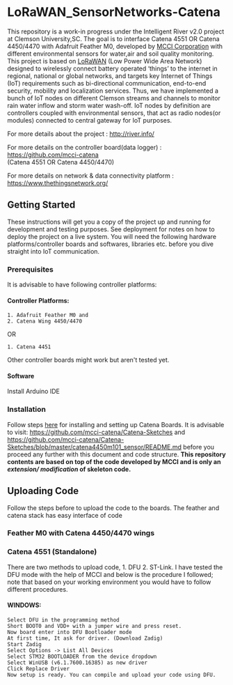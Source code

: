 # LoRaWAN_SensorNetworks-Catena
This repository is a work-in progress under the Intelligent River v2.0 project at Clemson University,SC. The goal is to interface Catena 4551 OR Catena 4450/4470 with Adafruit Feather M0, developed by [MCCI Corporation](http://www.mcci.com/mcci-v5/index.html) with different environmental sensors for water,air and soil quality monitoring. This project is based on [LoRaWAN](https://lora-alliance.org/about-lorawan) (Low Power Wide Area Network) designed to wirelessly connect battery operated ‘things’ to the internet in regional, national or global networks, and targets key Internet of Things (IoT) requirements such as bi-directional communication, end-to-end security, mobility and localization services. Thus, we have implemented a bunch of IoT nodes on different Clemson streams and channels to monitor rain water inflow and storm water wash-off. IoT nodes by definition are controllers coupled with environmental sensors, that act as radio nodes(or modules) connected to central gateway for IoT purposes.

For more details about the project                       :   http://river.info/     

For more details on the controller board(data logger)    :   https://github.com/mcci-catena  
(Catena 4551 OR Catena 4450/4470)

For more details on network & data connectivity platform :   https://www.thethingsnetwork.org/ 

## Getting Started
These instructions will get you a copy of the project up and running for development and testing purposes. See deployment for notes on how to deploy the project on a live system. You will need the following hardware platforms/controller boards and softwares, libraries etc. before you dive straight into IoT communication. 

### Prerequisites 
It is advisable to have following controller platforms:
#### Controller Platforms:
````
1. Adafruit Feather M0 and 
2. Catena Wing 4450/4470 
`````
OR
``````
1. Catena 4451
``````
Other controller boards might work but aren't tested yet. 

#### Software 
Install Arduino IDE
### Installation 
Follow steps [here](https://github.com/mcci-catena/Catena-Sketches/blob/master/catena4450m101_sensor/README.md) for installing and setting up Catena Boards. It is advisable to visit: https://github.com/mcci-catena/Catena-Sketches and https://github.com/mcci-catena/Catena-Sketches/blob/master/catena4450m101_sensor/README.md before you proceed any further with this document and code structure. **This repository contents are based on top of the code developed by MCCI and is only an *extension/ modification* of skeleton code.** 

## Uploading Code
Follow the steps before to upload the code to the boards. The feather and catena stack has easy interface of code 
### Feather M0 with Catena 4450/4470 wings

### Catena 4551 (Standalone)
There are two methods to upload code, 1. DFU 2. ST-Link. 
I have tested the DFU mode with the help of MCCI and below is the procedure I followed; note that based on your working environment you would have to follow different procedures. 
#### WINDOWS: 

    Select DFU in the programming method
    Short BOOT0 and VDD+ with a jumper wire and press reset.
    Now board enter into DFU Bootloader mode
    At first time, It ask for driver. (Download Zadig)
    Start Zadig
    Select Options -> List All Devices
    Select STM32 BOOTLOADER from the device dropdown
    Select WinUSB (v6.1.7600.16385) as new driver
    Click Replace Driver
    Now setup is ready. You can compile and upload your code using DFU.

